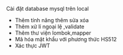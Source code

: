 Cài đặt database mysql trên local
+ Thêm tính năng thêm sửa xóa
+ Thêm xử lí ngoại lệ ,validate
+ Thêm thư viện lombok,mapper
+ Mã hóa mật khẩu với phương thức HS512
+ Xác thực JWT
